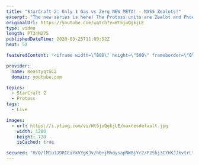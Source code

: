 ```yaml
---
title: "StarCraft 2: Only 1 Gas vs Zerg NEW META! - MASS Zealots!"
excerpt: "The new series is here! The Protoss units are Zealot and Phoenix - take us to Grandmaster baby!  #ZealotPheonix #Beastyqt #StarCraft2 #SC2  Feel free to let me know if you have any suggestions for future videos. I hope you guys enjoy this one!  Check out my stream on Twitch if you enjoy my YouTube content."
originalUrl: https://youtube.com/watch?v=Wt5juQgkjLE
type: video
length: PT34M27S
publishedDateTime: 2020-03-25T11:09:52Z
heat: 52

featuredContent: "<iframe width=\"800\" height=\"500\" frameborder=\"0\" src=\"https://www.youtube.com/embed/Wt5juQgkjLE\" allow=\"accelerometer; autoplay; encrypted-media; gyroscope; picture-in-picture\" allowfullscreen></iframe>"

provider:
  name: BeastyqtSC2
  domain: youtube.com

topics:
  - StarCraft 2
  - Protoss
tags:
  - Live

images:
  - url: https://i.ytimg.com/vi/Wt5juQgkjLE/maxresdefault.jpg
    width: 1280
    height: 720
    isCached: true

secured: "H/Q/lM1u1JDRCEiYkVYgKJv/hb+jMhdysapNW8jYr2/P2Shj3CYHKJJkvtrLtG0FNwsPp+Nhywjz9pFzGYo0BKidCyLQKtJZ7IW3SLxcHngccsoyn/m9NOSAy/WlXwJjgRXTvikCg2JFvZVIi/TCeui+0OuMnAk9qpiWOIWCgXQrkUcf/OmwAxaQ0ouQqOJ8fRqDj/ib5hZflDbc/Ty0aN+Q6poB+hjWtG03Dg+N73JxBCk4FrjyhKug58H76tEiiXZusSHLX35EAgcZ6vSh2JHma/d6T6zIC4IvyBrK7XEe+sj9gld5NM8+edPhf0EyVDdSFRMswDztAbkEZiyFM3ScI7gwsJbvJ650Ttz3Ns0JyQve1t4rXwOMPc8waGWMJNA3foOFKtCcOWFdbfKnOPuW+iziVqobShNS3nflceY=;Vxsu7/+9xsLT4lkYVQzhsQ=="
---
```


